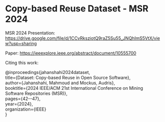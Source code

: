 # Copy-based Reuse Dataset - MSR 2024

MSR 2024 Presentation: https://drive.google.com/file/d/1CCvRksziotQ9raZ5Su55_JNQhImS5VtX/view?usp=sharing

Paper: https://ieeexplore.ieee.org/abstract/document/10555700

Citing this work:  

@inproceedings{jahanshahi2024dataset,  
    title={Dataset: Copy-based Reuse in Open Source Software},  
    author={Jahanshahi, Mahmoud and Mockus, Audris},  
    booktitle={2024 IEEE/ACM 21st International Conference on Mining Software Repositories (MSR)},  
    pages={42--47},  
    year={2024},  
    organization={IEEE}  
}
